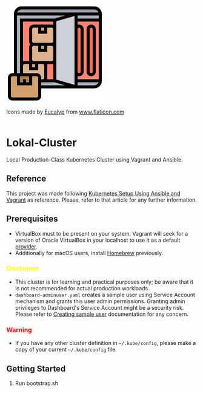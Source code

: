 ![container](container.png)
<div>Icons made by <a href="https://creativemarket.com/eucalyp" title="Eucalyp">Eucalyp</a> from <a href="https://www.flaticon.com/" title="Flaticon">www.flaticon.com</a></div><br/>

# Lokal-Cluster
Local Production-Class Kubernetes Cluster using Vagrant and Ansible.

## Reference
This project was made following [Kubernetes Setup Using Ansible and Vagrant](https://kubernetes.io/blog/2019/03/15/kubernetes-setup-using-ansible-and-vagrant/) as reference. Please, refer to that article for any further information.

## Prerequisites
- VirtualBox must to be present on your system. Vagrant will seek for a version of Oracle VirtualBox in your localhost to use it as a default [provider](https://www.vagrantup.com/docs/providers).
- Additionally for macOS users, install [Homebrew](https://brew.sh/index) previously.

### <span style="color:yellow">Disclaimer</span>
- This cluster is for learning and practical purposes only; be aware that it is not recommended for actual production workloads.
- `dashboard-adminuser.yaml` creates a sample user using Service Account mechanism and grants this user admin permissions. Granting admin privileges to Dashboard's Service Account might be a security risk. Please refer to [Creating sample user](https://github.com/kubernetes/dashboard/blob/master/docs/user/access-control/creating-sample-user.md) documentation for any concern.

### <span style="color:red">Warning</span>
- If you have any other cluster definition in `~/.kube/config`, please make a copy of your current `~/.kube/config` file.

## Getting Started
1. Run bootstrap.sh
